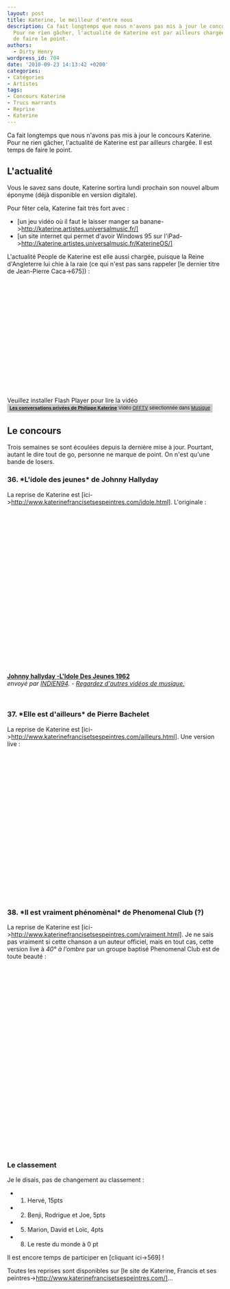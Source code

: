 ```yaml
---
layout: post
title: Katerine, le meilleur d'entre nous
description: Ca fait longtemps que nous n'avons pas mis à jour le concours Katerine.
  Pour ne rien gâcher, l'actualité de Katerine est par ailleurs chargée. Il est temps
  de faire le point.
authors:
  - Dirty Henry
wordpress_id: 704
date: '2010-09-23 14:13:42 +0200'
categories:
- Catégories
- Artistes
tags:
- Concours Katerine
- Trucs marrants
- Reprise
- Katerine
---
```

Ca fait longtemps que nous n'avons pas mis à jour le concours Katerine. Pour ne rien gâcher, l'actualité de Katerine est par ailleurs chargée. Il est temps de faire le point.

<h2>L'actualité</h2>

Vous le savez sans doute, Katerine sortira lundi prochain son nouvel album éponyme (déjà disponible en version digitale).

Pour fêter cela, Katerine fait très fort avec :
- [un jeu vidéo où il faut le laisser manger sa banane->http://katerine.artistes.universalmusic.fr/]
- [un site internet qui permet d'avoir Windows 95 sur l'iPad->http://katerine.artistes.universalmusic.fr/KaterineOS/]

L'actualité People de Katerine est elle aussi chargée, puisque la Reine d'Angleterre lui chie à la raie (ce qui n'est pas sans rappeler [le dernier titre de Jean-Pierre Caca->675]) :

<div><object type="application/x-shockwave-flash" data="http://www.wat.tv/swf2/206744nIc0K115163507" width="480" height="270" id="wat_5163507"><param name="movie" value="http://www.wat.tv/swf2/206744nIc0K115163507" /><param name="allowScriptAccess" value="always" /><param name="allowFullScreen" value="true" /><embed width="480" height="270" src="http://www.wat.tv/swf2/206744nIc0K115163507"  allowscriptaccess="always" allowfullscreen="true" />Veuillez installer Flash Player pour lire la vidéo</object></div><div class="watlinks" style="width:480px;font-size:11px; background:#CCCCCC; padding:2px 0 4px 0; text-align: center;"><a target="_blank" class="waturl" href="http://www.wat.tv/video/conversations-privees-philippe-32o6r_2z78r_.html" title="Vidéo Les conversations priv&eacute;es de Philippe Katerine sur wat.tv"><strong>Les conversations privées de Philippe Katerine</strong></a> Vidéo <a class="waturl altuser" href="http://www.wat.tv/OFFTV" title="Retrouvez toutes les vidéos OFFTV sur wat.tv">OFFTV</a> sélectionnée dans <a href="http://www.wat.tv/guide/musique" class="waturl alttheme" title="Toutes les vidéos Musique sont sur wat.tv">Musique</a> </div>

<h2>Le concours</h2>

Trois semaines se sont écoulées depuis la dernière mise à jour. Pourtant, autant le dire tout de go, personne ne marque de point. On n'est qu'une bande de losers.

<h3>36. *L'idole des jeunes* de Johnny Hallyday</h3>

La reprise de Katerine est [ici->http://www.katerinefrancisetsespeintres.com/idole.html]. L'originale :

<object width="500" height="375"><param name="movie" value="http://www.dailymotion.com/swf/video/xuh8q?width=500&theme=default&foreground=%23F7FFFD&highlight=%23FFC300&background=%23171D1B&start=&animatedTitle=&additionalInfos=0&autoPlay=0&hideInfos=0"></param><param name="allowFullScreen" value="true"></param><param name="allowScriptAccess" value="always"></param><embed type="application/x-shockwave-flash" src="http://www.dailymotion.com/swf/video/xuh8q?width=500&theme=default&foreground=%23F7FFFD&highlight=%23FFC300&background=%23171D1B&start=&animatedTitle=&additionalInfos=0&autoPlay=0&hideInfos=0" width="500" height="375" allowfullscreen="true" allowscriptaccess="always"></embed></object><br /><b><a href="http://www.dailymotion.com/video/xuh8q_johnny-hallyday-l-idole-des-jeunes_music">Johnny hallyday -L'Idole Des Jeunes 1962</a></b><br /><i>envoy&eacute; par <a href="http://www.dailymotion.com/INDIEN94">INDIEN94</a>. - <a href="http://www.dailymotion.com/fr/channel/music">Regardez d'autres vid&eacute;os de musique.</a></i>

&nbsp;

<h3>37. *Elle est d'ailleurs* de Pierre Bachelet</h3>

La reprise de Katerine est [ici->http://www.katerinefrancisetsespeintres.com/ailleurs.html]. Une version live :

<object width="500" height="306"><param name="movie" value="http://www.youtube.com/v/H28JwoGQfBU?fs=1&hl=fr_FR"></param><param name="allowFullScreen" value="true"></param><param name="allowscriptaccess" value="always"></param><embed src="http://www.youtube.com/v/H28JwoGQfBU?fs=1&hl=fr_FR" type="application/x-shockwave-flash" allowscriptaccess="always" allowfullscreen="true" width="500" height="306"></embed></object>

&nbsp;

<h3>38. *Il est vraiment phénomènal* de Phenomenal Club (?)</h3>

La reprise de Katerine est [ici->http://www.katerinefrancisetsespeintres.com/vraiment.html]. Je ne sais pas vraiment si cette chanson a un auteur officiel, mais en tout cas, cette version live à *40° à l'ombre* par un groupe baptisé Phenomenal Club est de toute beauté :

<object width="500" height="400"><param name="movie" value="http://www.youtube.com/v/X4cD1w10x_M?fs=1&hl=fr_FR"></param><param name="allowFullScreen" value="true"></param><param name="allowscriptaccess" value="always"></param><embed src="http://www.youtube.com/v/X4cD1w10x_M?fs=1&hl=fr_FR" type="application/x-shockwave-flash" allowscriptaccess="always" allowfullscreen="true" width="500" height="400"></embed></object>

&nbsp;

<h3>Le classement</h3>

Je le disais, pas de changement au classement :

- 1. Hervé, 15pts
- 2. Benji, Rodrigue et Joe, 5pts
- 5. Marion, David et Loïc, 4pts
- 8. Le reste du monde à 0 pt

Il est encore temps de participer en [cliquant ici->569] !

Toutes les reprises sont disponibles sur [le site de Katerine, Francis et ses peintres->http://www.katerinefrancisetsespeintres.com/]...
